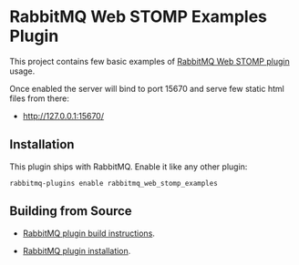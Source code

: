 # RabbitMQ Web STOMP Examples Plugin

This project contains few basic examples of [RabbitMQ Web STOMP plugin](www.rabbitmq.com/web-stomp.html)
usage.

Once enabled the server will bind to port 15670 and serve few static
html files from there:

  * http://127.0.0.1:15670/

## Installation

This plugin ships with RabbitMQ. Enable it like any other plugin:

    rabbitmq-plugins enable rabbitmq_web_stomp_examples

## Building from Source

 * [RabbitMQ plugin build instructions](http://www.rabbitmq.com/plugin-development.html).

 * [RabbitMQ plugin installation](http://www.rabbitmq.com/plugins.html#installing-plugins).
